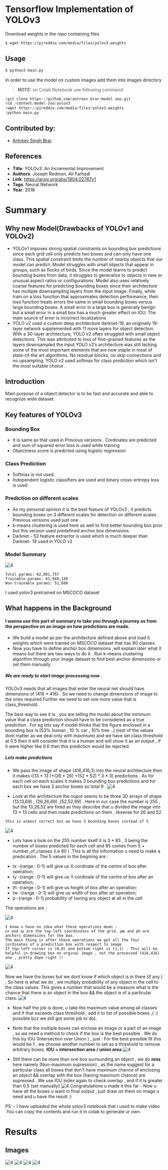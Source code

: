 # Tensorflow Implementation of YOLOv3

Download weights in the repo containing files
```bash 
$ wget https://pjreddie.com/media/files/yolov3.weights
```
## Usage
```bash
$ python3 main.py 
```
In order to use the model on custom images add them into images directory

> **_NOTE:_** on Colab Notebook use following command:
```python
!git clone https://github.com/antreev-brar/model-zoo.git
%cd /content/model-zoo/yolov3
!wget https://pjreddie.com/media/files/yolov3.weights
!python main.py
```
## Contributed by:
* [Antreev Singh Brar](https://github.com/antreev-brar)
## References

* **Title**: YOLOv3: An Incremental Improvement
* **Authors**: Joseph Redmon, Ali Farhadi
* **Link**: https://arxiv.org/abs/1804.02767v1
* **Tags**: Neural Network
* **Year**: 2018

# Summary

## Why new Model(Drawbacks of YOLOv1 and YOLOv2)

* YOLOv1 imposes strong spatial constraints on bounding box predictions since each grid cell only predicts two boxes and can only have one class. This spatial constraint limits the number of nearby objects that our model can predict. Model struggles with small objects that appear in groups, such as flocks of birds. Since the model learns to predict bounding boxes from data, it struggles to generalize to objects in new or unusual aspect ratios or configurations.  Model also uses relatively coarse features for predicting bounding boxes since their architecture has multiple downsampling layers from the input image. Finally, while  train on a loss function that approximates detection performance, their loss function treats errors the same in small bounding boxes versus large bounding boxes. A small error in a large box is generally benign but a small error in a small box has a much greater effect on IOU. The main source of error is incorrect localizations
* YOLO v2 used a custom deep architecture darknet-19, an originally 19-layer network supplemented with 11 more layers for object detection. With a 30-layer architecture, YOLO v2 often struggled with small object detections. This was attributed to loss of fine-grained features as the layers downsampled the input.YOLO v2’s architecture was still lacking some of the most important elements that are now staple in most of state-of-the art algorithms. No residual blocks, no skip connections and no upsampling. YOLO v2 used softmax for class prediction which isn't the most suitable choice .
## Introduction 
Main purpose of a object detector is to be fast and accurate and able to recognize wide dataset.


## Key features of YOLOv3
### Bounding Box
 - It is same as that used in Previous versions . Cordinates are predicted and sum of squared error loss is used while training
- Objectness score is predicted using logistic regression

### Class Prediction
- Softmax is not used.
- Independent logistic classifiers are used and binary cross-entropy loss is used

### Prediction on different scales
- As my personal opinion it is the best feature of YOLOv3 , it predicts bounding boxes on 3 different scales for detection on different scales . Previous versions used just one .
- k-means clustering is used here as well to find better bounding box prior but this version used predefined anchor box dimensions.
- Darknet - 53 feature extractor is used which is much deeper than Darknet- 19 used in YOLO v2


### Model Summary
![4](./assets/architecture.png)
```
Total params: 62,001,757
Trainable params: 61,949,149
Non-trainable params: 52,608
```
I used yolov3 pretrained on MSCOCO dataset

## What happens in the Background 
#### I wanna use this part of summary to take you through a journey as from the perspective on an image on how predictions are made.
 - We build a model as per the architecture defined above and load it weights which were trained on MSCOCO dataset that has 80 classes.
 - Now you have to define anchor box dimensions ,will explain later what it means but there are two ways to do it . Run k-means clustering algorithm through your image dataset to find best anchor dimensions or set them manually.
##### We are ready to start image processing now .

YOLOv3 needs that all images that enter the neural net should have dimensions of (416 * 416) . So we need to change dimensions of image to the ones required.Further we need to set one more value that is class_threshold . 

The best way to see it is , you are telling the model about the minimum value that a class prediction should have to be considered as a true prediction . For eg lets say if model thinks that the figure enclosed in a bounding box is [53% human , 10 % car , 10% tree ..] (rest of the values dont matter as we deal only with maximum) and we have set class threshold at 0.5 then it will consider that it is a human and will show it as an output , if it were higher like 0.6 then this prediction would be rejected.


##### Lets make predictions 

- We pass the image of shape (416,416,3) into the neural architecture then it makes ((13 * 13 )+(26 * 26) +(52 * 52) * 3 * 3) predictions . As for each cell on each scales it makes 3 bounding box predictions and for each box we have 3 anchor boxes so total 9 . 
![4](./assets/box.png)

- Look at the architecture the ouput seems to be three 3D arrays of shape (13,13,69) , (26,26,69) ,(52,52,69) . Here in our case the number is 255 , but the 13,26,52 are fixed as they describe that u divided the image into 13 * 13 cells and then made predictions on them , likewise for 26 and 52.

```
this is almost correct but we have 3 bounding boxes instead of 5
```
![4](./assets/array.png)

- Lets have a look on the 255 number itself it is 3 * 85 , 3 being the number of boxes predicted for each cell and 85 comes from 5 + number_of_classes (i.e 80 ) .This is all the information u need to make a predication . The 5 values in the begining are :
* tx -(range : 0-1) will give us X cordinate of the centre of box after  operation;  
* ty -(range : 0-1) will give us Y cordinate of the centre of box after an operation;
* th -(range : 0-1) will give us height of box after an operation;
* tw -(range : 0-1) will give us width of box after an operation;
* p -(range : 0-1) probability of having any object at all in the cell


The operations are :


![4](./assets/op.png)
```
I know u have no idea what these operations mean :
𝑐𝑥 and 𝑐𝑦 are the top-left coordinates of the grid. 𝑝𝑤 and 𝑝ℎ are anchors dimensions for the box.
The main thing is after these operations we get all the four cordinates of a prediction box with respect to image 
If top-left corner is (0,0) and bottom right is (1,1) . This will be helpful in drawing box on orginal image , not the processed (416,416) one , pretty dope right !!
```
![4](./assets/opp.png)

 Now we have the boxes but we dont know if which object is in there (if any ) , So here is what we do , we multiply probability of any object in the cell to the class values. This gives a number that would be a measure what is the chance that there is an object in the box && the object is of a particular class.
![4](./assets/a.png)

- Now half the job is done, u take the maximum value among all classes and if that exceeds class threshold , add it to list of possible boxes ,( :) possible bcz we still got some job to do).

- Note that the multiple boxes can enclose an image or a part of an image , so we need a method to check if the box is the best possible . We do this by IOU (Intersection over Union ) , just :
For the best possible fit this would be 1 , we choose another number to set as a threshold to remove arbitrary boxes.
**IOU = intersection area / union area**
![4](./assets/iou.png)
- Still there can be more than one box surrounding an object , we do **nms** here namely (Non-maximum supression) , as the name suggest for a particular class all boxes that don't have maximum chance of enclosing an object && overlap with the box (having maximum chance) are supressed . We use IOU index again to check overlap , and if it is greater than 0.5 (set manually)
![4](./assets/nms.png)
Congratulations u made it this far - Now u have all the boxes u want in final output , just draw on them on image u need and u have the result :)

PS :- I have uploaded the whole yolov3 notebook that i used to make video .You can copy the contents and run it in colab to generate ur own.
# Results

## Images
![4](./assets/i0.jpg)
![4](./assets/i11.jpg)
![4](./assets/i210.jpg)
![4](./assets/i365.jpg)
